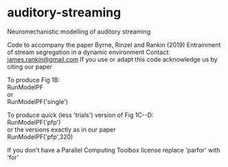 # auditory-streaming
Neuromechanistic modelling of auditory streaming

Code to accompany the paper Byrne, Rinzel and Rankin (2019)
Entrainment of stream segregation in a dynamic environment
Contact: james.rankin@gmail.com
If you use or adapt this code acknowledge us by citing our paper

To produce Fig 1B:\
RunModelPF\
or\
RunModelPF('single')

To produce quick  (less 'trials') version of Fig 1C--D:\
RunModelPF('pfp') \
or the versions exactly as in our paper\
RunModelPF('pfp',320)

If you don't have a Parallel Computing Toolbox license replace 'parfor'
with 'for'
